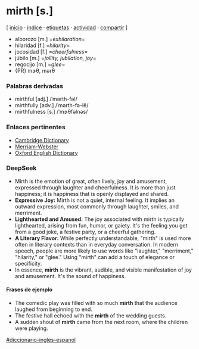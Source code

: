 # mirth [s.]
[ [inicio](https://github.com/jucardus/jucardus.github.io/blob/main/index.md) · [índice](https://github.com/jucardus/jucardus.github.io/blob/main/indice.md) · [etiquetas](https://github.com/jucardus/jucardus.github.io/blob/main/etiquetas.md) · [actividad](https://github.com/jucardus/jucardus.github.io/blob/main/actividad.md) · [compartir](https://x.com/intent/tweet?text=mirth%20%5Bs.%5D%20%E2%80%94%20Diccionario%20ingl%C3%A9s-espa%C3%B1ol%0A%0A%E2%86%92%20https%3A%2F%2Fgithub.com%2Fjucardus%2Fjucardus.github.io%2Fblob%2Fmain%2Fm%2Fi%2Fr%2Fmirth-s.md%0A%0A%23diccionario_ingles_espanol_jucardus) ]

* alborozo [m.] =*exhilaration*=
* hilaridad [f.] =*hilarity*=
* jocosidad [f.] =*cheerfulness*=
* júbilo [m.] =*jollity, jubilation, joy*=
* regocijo [m.] =*glee*=
* {PR} mɝθ, mərθ

### Palabras derivadas

* mirthful [adj.] /ˈmərth-fəl/
* mirthfully [adv.] /ˈmərth-fə-lē/
* mirthfulness [s.] /ˈmɝθfəlnəs/

### Enlaces pertinentes

* [Cambridge Dictionary](https://dictionary.cambridge.org/dictionary/english/mirth)
* [Merriam-Webster](https://www.merriam-webster.com/dictionary/mirth)
* [Oxford English Dictionary](https://www.oed.com/dictionary/mirth_n?tl=true)

### DeepSeek

* Mirth is the emotion of great, often lively, joy and amusement, expressed through laughter and cheerfulness. It is more than just happiness; it is happiness that is openly displayed and shared.
* **Expressive Joy:** Mirth is not a quiet, internal feeling. It implies an outward expression, most commonly through laughter, smiles, and merriment.
* **Lighthearted and Amused:** The joy associated with mirth is typically lighthearted, arising from fun, humor, or gaiety. It's the feeling you get from a good joke, a festive party, or a cheerful gathering.
* **A Literary Flavor:** While perfectly understandable, "mirth" is used more often in literary contexts than in everyday conversation. In modern speech, people are more likely to use words like "laughter," "merriment," "hilarity," or "glee." Using "mirth" can add a touch of elegance or specificity.
* In essence, **mirth** is the vibrant, audible, and visible manifestation of joy and amusement. It's the sound of happiness.

#### Frases de ejemplo

* The comedic play was filled with so much **mirth** that the audience laughed from beginning to end.
* The festive hall echoed with the **mirth** of the wedding guests.
* A sudden shout of **mirth** came from the next room, where the children were playing.

[#diccionario-ingles-espanol](https://github.com/jucardus/jucardus.github.io/blob/main/d/i/diccionario-ingles-espanol.md)